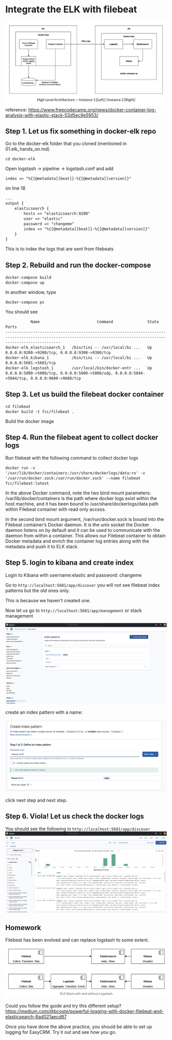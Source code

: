 # Integrate the ELK with filebeat

![Alt text](images/high_level.png?raw=true)
reference: https://www.freecodecamp.org/news/docker-container-log-analysis-with-elastic-stack-53d5ec9e5953/

## Step 1. Let us fix something in docker-elk repo
Go to the docker-elk folder that you cloned (mentioned in 01.elk_hands_on.md)
```
cd docker-elk
```
Open logstash -> pipeline -> logstash.conf and add 
```
index => "%{[@metadata][beat]}-%{[@metadata][version]}"
```
on line 18 
```
...
output {
	elasticsearch {
		hosts => "elasticsearch:9200"
		user => "elastic"
		password => "changeme"
		index => "%{[@metadata][beat]}-%{[@metadata][version]}"
	}
}
```
This is to index the logs that are sent from filebeats
## Step 2. Rebuild and run the docker-compose
```
docker-compose build
docker-compose up
```
In another window, type 
```
docker-compose ps
```
You should see
```
           Name                         Command               State                                               Ports                                             
--------------------------------------------------------------------------------------------------------------------------------------------------------------------
docker-elk_elasticsearch_1   /bin/tini -- /usr/local/bi ...   Up      0.0.0.0:9200->9200/tcp, 0.0.0.0:9300->9300/tcp                                                
docker-elk_kibana_1          /bin/tini -- /usr/local/bi ...   Up      0.0.0.0:5601->5601/tcp                                                                        
docker-elk_logstash_1        /usr/local/bin/docker-entr ...   Up      0.0.0.0:5000->5000/tcp, 0.0.0.0:5000->5000/udp, 0.0.0.0:5044->5044/tcp, 0.0.0.0:9600->9600/tcp

```



## Step 3. Let us build the filebeat docker container
```
cd filebeat
docker build -t fcc/filebeat .
```
Build the docker image

## Step 4. Run the filebeat agent to collect docker logs
Run filebeat with the following command to collect docker logs 

```
docker run -v '/var/lib/docker/containers:/usr/share/dockerlogs/data:ro' -v '/var/run/docker.sock:/var/run/docker.sock' --name filebeat fcc/filebeat:latest
```

In the above Docker command, note the two bind mount parameters: /var/lib/docker/containers is the path where docker 
logs exist within the host machine, and it has been bound to /usr/share/dockerlogs/data path within Filebeat container
with read only access.

In the second bind mount argument, /var/run/docker.sock is bound into the Filebeat container’s Docker daemon. 
It is the unix socket the Docker daemon listens on by default and it can be used to communicate with the daemon 
from within a container. This allows our Filebeat container to obtain Docker metadata and enrich the container log 
entries along with the metadata and push it to ELK stack.

## Step 5. login to kibana and create index
Login to Kibana with username:elastic and password: changeme

Go to `http://localhost:5601/app/discover` you will not see filebeat index patterns but the old ones only.

This is because we haven't created one.

Now let us go to `http://localhost:5601/app/management` or stack management

![Alt text](images/create_index_pattern.png?raw=true)

create an index pattern with a name:

![Alt text](images/define_index_pattern.png?raw=true)

click next step and next step.

## Step 6. Viola! Let us check the docker logs
You should see the following in `http://localhost:5601/app/discover` 
![Alt text](images/docker_logs.png?raw=true)


## Homework
Filebeat has been evolved and can replace logstash to some extent.
![Alt text](images/evo.png?raw=true)

Could you follow the guide and try this different setup? 
https://medium.com/@bcoste/powerful-logging-with-docker-filebeat-and-elasticsearch-8ad021aecd87

Once you have done the above practice, you should be able to set up logging for EasyCRM. Try it out and see how you go. 